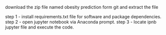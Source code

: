 download the zip file named obesity prediction form git and extract the file 
 

step 1 - install requirements.txt file for software and package dependencies.
step 2 - open jupyter notebook via Anaconda prompt.
step 3 - locate ipnb jupyter file and execute the code. 
